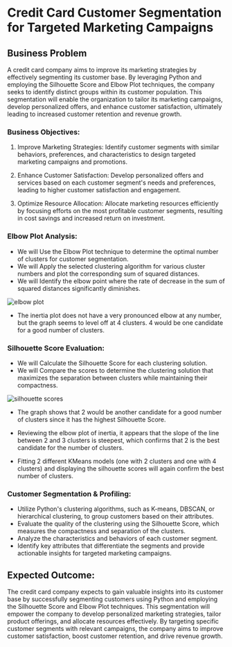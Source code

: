 # Credit Card Customer Segmentation for Targeted Marketing Campaigns

## Business Problem
A credit card company aims to improve its marketing strategies by effectively segmenting its customer base. By leveraging Python and employing the Silhouette Score and Elbow Plot techniques, the company seeks to identify distinct groups within its customer population. This segmentation will enable the organization to tailor its marketing campaigns, develop personalized offers, and enhance customer satisfaction, ultimately leading to increased customer retention and revenue growth.

### Business Objectives:
1. Improve Marketing Strategies: Identify customer segments with similar behaviors, preferences, and characteristics to design targeted marketing campaigns and promotions.

2. Enhance Customer Satisfaction: Develop personalized offers and services based on each customer segment's needs and preferences, leading to higher customer satisfaction and engagement.

3. Optimize Resource Allocation: Allocate marketing resources efficiently by focusing efforts on the most profitable customer segments, resulting in cost savings and increased return on investment.

### Elbow Plot Analysis:
   - We will Use the Elbow Plot technique to determine the optimal number of clusters for customer segmentation.
   - We will Apply the selected clustering algorithm for various cluster numbers and plot the corresponding sum of squared distances.
   - We will Identify the elbow point where the rate of decrease in the sum of squared distances significantly diminishes.
   
![elbow plot](https://github.com/farisassallami/Credit-Card-Customer-Segmentation/assets/111199631/8fba13d4-c655-484f-b670-a55c4e42b295)

   -  The inertia plot does not have a very pronounced elbow at any number, but the graph seems to level off at 4 clusters. 4 would be one candidate for a good number of clusters.

### Silhouette Score Evaluation:
   - We will Calculate the Silhouette Score for each clustering solution.
   - We will Compare the scores to determine the clustering solution that maximizes the separation between clusters while maintaining their compactness.
   
![silhouette scores](https://github.com/farisassallami/Credit-Card-Customer-Segmentation/assets/111199631/b8d9df47-f434-4023-a299-fc8e63ce0fe6)

   - The graph shows that 2 would be another candidate for a good number of clusters since it has the highest Silhouette Score.

   - Reviewing the elbow plot of inertia, it appears that the slope of the line between 2 and 3 clusters is steepest, which confirms that 2 is the best candidate for the number of clusters.

   - Fitting 2 different KMeans models (one with 2 clusters and one with 4 clusters) and displaying the silhouette scores will again confirm the best number of clusters.
      
### Customer Segmentation & Profiling:
   - Utilize Python's clustering algorithms, such as K-means, DBSCAN, or hierarchical clustering, to group customers based on their attributes.
   - Evaluate the quality of the clustering using the Silhouette Score, which measures the compactness and separation of the clusters.
   - Analyze the characteristics and behaviors of each customer segment.
   - Identify key attributes that differentiate the segments and provide actionable insights for targeted marketing campaigns.



## Expected Outcome:
The credit card company expects to gain valuable insights into its customer base by successfully segmenting customers using Python and employing the Silhouette Score and Elbow Plot techniques. This segmentation will empower the company to develop personalized marketing strategies, tailor product offerings, and allocate resources effectively. By targeting specific customer segments with relevant campaigns, the company aims to improve customer satisfaction, boost customer retention, and drive revenue growth.

 
